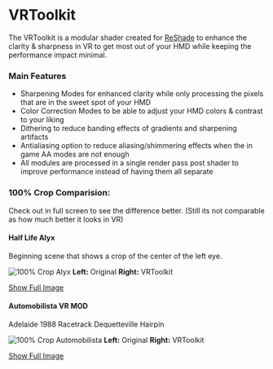 ---
---

VRToolkit
=======

The VRToolkit is a modular shader created for [ReShade](https://github.com/crosire/reshade)
to enhance the clarity & sharpness in VR to get most out of your HMD while keeping the performance impact minimal.

### Main Features

- Sharpening Modes for enhanced clarity while only processing the pixels that are in the sweet spot of your HMD
- Color Correction Modes to be able to adjust your HMD colors & contrast to your liking
- Dithering to reduce banding effects of gradients and sharpening artifacts
- Antialiasing option to reduce aliasing/shimmering effects when the in game AA modes are not enough
- All modules are processed in a single render pass post shader to improve performance instead of having them all separate

### 100% Crop Comparision:
Check out in full screen to see the difference better.
(Still its not comparable as how much better it looks in VR)

#### Half Life Alyx
Beginning scene that shows a crop of the center of the left eye.

![100% Crop Alyx](./assets/images/vrtoolkit_comparision_alyx_crop.jpg "100% Crop Alyx")
**Left:** Original **Right:** VRToolkit 

[Show Full Image](./assets/images/vrtoolkit_comparision_alyx_full.jpg)

#### Automobilista VR MOD
Adelaide 1988 Racetrack Dequetteville Hairpin

![100% Crop Automobilista](./assets/images/vrtoolkit_comparision_ams_crop.jpg "100% Crop Automobilista")
**Left:** Original **Right:** VRToolkit

[Show Full Image](./assets/images/vrtoolkit_comparision_ams_full.jpg)